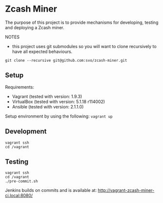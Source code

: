 Zcash Miner
==

The purpose of this project is to provide mechanisms for developing, testing and deploying a Zcash miner.

NOTES
- this project uses git submodules so you will want to clone recursively to have all expected behaviours.

`git clone --recursive git@github.com:svo/zcash-miner.git`

Setup
--

Requirements:
- Vagrant (tested with version: 1.9.3)
- VirtualBox (tested with version: 5.1.18 r114002)
- Ansible (tested with version: 2.1.1.0)

Setup environment by using the following: `vagrant up`

Development
--

```
vagrant ssh
cd /vagrant
```

Testing
--

```
vagrant ssh
cd /vagrant
./pre-commit.sh
```

Jenkins builds on commits and is available at: http://vagrant-zcash-miner-ci.local:8080/
